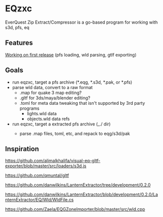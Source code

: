 # EQzxc

EverQuest Zip Extract/Compressor is a go-based program for working with s3d, pfs, eq

## Features

[Working on first release](https://github.com/xackery/eqzxc/issues/5) (pfs loading, wld parsing, gtlf exporting)


## Goals
- run eqzxc, target a pfs archive (*.eqg, *.s3d, *.pak, or *.pfs)
- parse wld data, convert to a raw format
	- .map for quake 3 map editing?
	- .gltf for 3ds/maya/blender editing?
	- .toml for meta data tweaking that isn't supported by 3rd party programs
		- lights.wld data
		- objects.wld data refs    
- run eqzxc, target a extracted pfs archive (_<name>.<ext>/ dir)
	- parse .map files, toml, etc, and repack to eqg/s3d/pak
	
## Inspiration

https://github.com/alimalkhalifa/visual-eq-gltf-exporter/blob/master/src/loaders/s3d.js

https://github.com/qmuntal/gltf

https://github.com/danwilkins/LanternExtractor/tree/development/0.2.0

https://github.com/danwilkins/LanternExtractor/blob/development/0.2.0/LanternExtractor/EQ/Wld/WldFile.cs

https://github.com/Zaela/EQGZoneImporter/blob/master/src/wld.cpp

